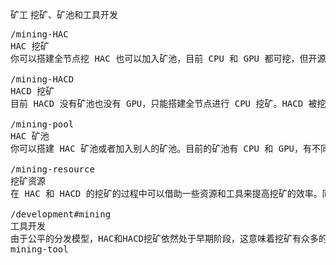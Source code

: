 矿工
挖矿、矿池和工具开发



<pre class="nav">
/mining-HAC
HAC 挖矿
你可以搭建全节点挖 HAC 也可以加入矿池，目前 CPU 和 GPU 都可挖，但开源全节点只有 CPU，有开发者和公司研发出 GPU，但总体并不高效。

/mining-HACD
HACD 挖矿
目前 HACD 没有矿池也没有 GPU，只能搭建全节点进行 CPU 挖矿。HACD 被挖出后需要和其余挖HACD的矿工使用 HAC 进行竞价。

/mining-pool
HAC 矿池
你可以搭建 HAC 矿池或者加入别人的矿池。目前的矿池有 CPU 和 GPU，有不同分配和收费模式，请选择适合自己的矿池加入。

/mining-resource
挖矿资源
在 HAC 和 HACD 的挖矿的过程中可以借助一些资源和工具来提高挖矿的效率。同时你也可以发展一些有利于 Hacash 挖矿的资源。

/development#mining
工具开发
由于公平的分发模型，HAC和HACD挖矿依然处于早期阶段，这意味着挖矿有众多的机会等待你的探索和创造。
mining-tool
</pre>

